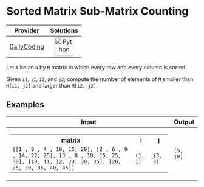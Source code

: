 # Sorted Matrix Sub-Matrix Counting

<!-- INFO TABLE BEGIN -->

| Provider                                              | Solutions                                                                                                                                        |
| :---------------------------------------------------: | :----------------------------------------------------------------------------------------------------------------------------------------------: |
| [DailyCoding](../../../docs/providers/DailyCoding.md) | [<img src="https://res.cloudinary.com/rascaltwo/image/upload/v1631924087/python_xzdlti.svg" alt="Python" title="Python" width="50" />](solve.py) |

<!-- INFO TABLE END -->

Let `A` be an `N` by `M` matrix in which every row and every column is sorted.

Given `i1`, `j1`, `i2`, and `j2`, compute the number of elements of `M` smaller than `M[i1, j1]` and larger than
`M[i2, j2]`.

## Examples

| Input                                                                                                                                                                                                                                               | Output    |
| --------------------------------------------------------------------------------------------------------------------------------------------------------------------------------------------------------------------------------------------------- | --------- |
| <table><tr><th>matrix</th><th>i</th><th>j</th></tr><tr><td>`[[1 , 3 , 4 , 10, 15, 20], [2 , 6 , 9 , 14, 22, 25], [3 , 8 , 10, 15, 25, 30], [10, 11, 12, 23, 30, 35], [20, 25, 30, 35, 40, 45]]`</td><td>`(1, 1)`</td><td>`(3, 3)`</td></tr></table> | `(5, 10)` |
